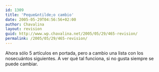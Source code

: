 ```yaml
---
id: 1309
title: 'Peque&ntilde;o cambio'
date: 2005-05-29T04:56:56+02:00
author: Chavalina
layout: revision
guid: http://www.wp.chavalina.net/2005/05/29/465-revision/
permalink: /2005/05/29/465-revision/
---
```

Ahora s&oacute;lo 5 art&iacute;culos en portada, pero a cambio una lista con los nosecu&aacute;ntos siguientes. A ver qu&eacute; tal funciona, si no gusta siempre se puede cambiar.